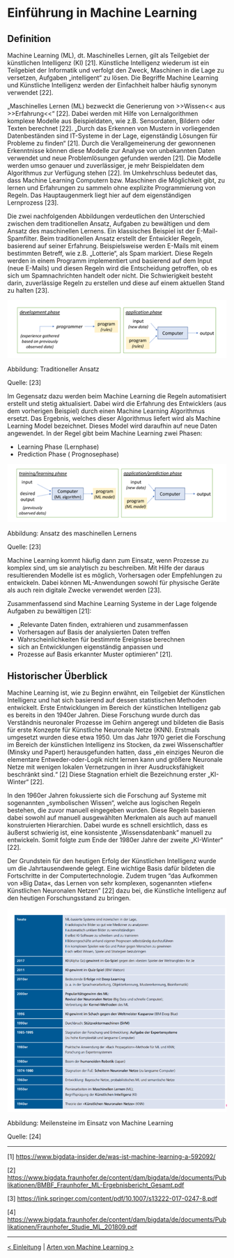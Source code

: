 # Einführung in Machine Learning
 
## Definition
 
Machine Learning (ML), dt. Maschinelles Lernen, gilt als Teilgebiet der künstlichen Intelligenz (KI) [21]. Künstliche Intelligenz wiederum ist ein Teilgebiet der Informatik und verfolgt den Zweck, Maschinen in die Lage zu versetzen, Aufgaben „intelligent“ zu lösen. Die Begriffe Machine Learning und Künstliche Intelligenz werden der Einfachheit halber häufig synonym verwendet [22].
 
„Maschinelles Lernen (ML) bezweckt die Generierung von >>Wissen<< aus >>Erfahrung<<“ [22]. Dabei werden mit Hilfe von Lernalgorithmen  komplexe Modelle aus Beispieldaten, wie z.B. Sensordaten, Bildern oder Texten berechnet [22]. „Durch das Erkennen von Mustern in vorliegenden Datenbeständen sind IT-Systeme in der Lage, eigenständig Lösungen für Probleme zu finden“ [21]. Durch die Verallgemeinerung der gewonnenen Erkenntnisse können diese Modelle zur Analyse von unbekannten Daten verwendet und neue Problemlösungen gefunden werden [21]. Die Modelle werden umso genauer und zuverlässiger, je mehr Beispieldaten dem Algorithmus zur Verfügung stehen [22]. Im Umkehrschluss bedeutet das, dass Machine Learning Computern bzw. Maschinen die Möglichkeit gibt, zu lernen und Erfahrungen zu sammeln ohne explizite Programmierung von Regeln. Das Hauptaugenmerk liegt hier auf dem eigenständigen Lernprozess [23].

Die zwei nachfolgenden Abbildungen verdeutlichen den Unterschied zwischen dem traditionellen Ansatz, Aufgaben zu bewältigen und dem Ansatz des maschinellen Lernens. Ein klassisches Beispiel ist der E-Mail-Spamfilter. Beim traditionellen Ansatz erstellt der Entwickler Regeln, basierend auf seiner Erfahrung. Beispielsweise werden E-Mails mit einem bestimmten Betreff, wie z.B. „Lotterie“, als Spam markiert. Diese Regeln werden in einem Programm implementiert und basierend auf dem Input (neue E-Mails) und diesen Regeln wird die Entscheidung getroffen, ob es sich um Spamnachrichten handelt oder nicht. Die Schwierigkeit besteht darin, zuverlässige Regeln zu erstellen und diese auf einem aktuellen Stand zu halten [23].

![Traditioneller Ansatz ](images/devApplPhase.PNG "Traditioneller Ansatz")
 
Abbildung: Traditioneller Ansatz

Quelle: [23]

Im Gegensatz dazu werden beim Machine Learning die Regeln automatisiert erstellt und stetig aktualisiert. Dabei wird die Erfahrung des Entwicklers (aus dem vorherigen Beispiel) durch einen Machine Learning Algorithmus ersetzt. Das Ergebnis, welches dieser Algorithmus liefert wird als Machine Learning Model bezeichnet. Dieses Model wird daraufhin auf neue Daten angewendet. In der Regel gibt beim Machine Learning zwei Phasen:
 - Learning Phase (Lernphase)
 - Prediction Phase ( Prognosephase)
 
 ![Ansatz des maschinellen Lernens ](images/trainLearnPhase.PNG "Ansatz des maschinellen Lernens")
 
Abbildung: Ansatz des maschinellen Lernens

Quelle: [23]

Machine Learning kommt häufig dann zum Einsatz, wenn Prozesse zu komplex sind, um sie analytisch zu beschreiben. Mit Hilfe der daraus resultierenden Modelle ist es möglich, Vorhersagen oder Empfehlungen zu entwickeln. Dabei können ML-Anwendungen sowohl für physische Geräte als auch rein digitale Zwecke verwendet werden [23].
 
Zusammenfassend sind Machine Learning Systeme in der Lage folgende Aufgaben zu bewältigen [21]:
-   „Relevante Daten finden, extrahieren und zusammenfassen
-   Vorhersagen auf Basis der analysierten Daten treffen
-   Wahrscheinlichkeiten für bestimmte Ereignisse berechnen
-   sich an Entwicklungen eigenständig anpassen und
-   Prozesse auf Basis erkannter Muster optimieren“ [21].
 
 
## Historischer Überblick
 
Machine Learning ist, wie zu Beginn erwähnt, ein Teilgebiet der Künstlichen Intelligenz und hat sich basierend auf dessen statistischen Methoden entwickelt. Erste Entwicklungen im Bereich der künstlichen Intelligenz gab es bereits in den 1940er Jahren. Diese Forschung wurde durch das Verständnis neuronaler Prozesse im Gehirn angeregt und bildeten die Basis für erste Konzepte für Künstliche Neuronale Netze (KNN). Erstmals umgesetzt wurden diese etwa 1950. Um das Jahr 1970 geriet die Forschung im Bereich der künstlichen Intelligenz ins Stocken, da zwei Wissenschaftler (Minsky und Papert) herausgefunden hatten, dass „ein einziges Neuron die elementare Entweder-oder-Logik nicht lernen kann und größere Neuronale Netze mit wenigen lokalen Vernetzungen in ihrer Ausdrucksfähigkeit beschränkt sind.“ [2] Diese Stagnation erhielt die Bezeichnung erster „KI-Winter“ [22].
 
In den 1960er Jahren fokussierte sich die Forschung auf Systeme mit sogenannten „symbolischen Wissen“, welche aus logischen Regeln bestehen, die zuvor manuell eingegeben wurden. Diese Regeln basieren dabei sowohl auf manuell ausgewählten Merkmalen als auch auf manuell konstruierten Hierarchien. Dabei wurde es schnell ersichtlich, dass es äußerst schwierig ist, eine konsistente „Wissensdatenbank“ manuell zu entwickeln. Somit folgte zum Ende der 1980er Jahre der zweite „KI-Winter“ [22]. 
 
Der Grundstein für den heutigen Erfolg der Künstlichen Intelligenz wurde um die Jahrtausendwende gelegt. Eine wichtige Basis dafür bildeten die Fortschritte in der Computertechnologie. Zudem trugen “das Aufkommen von »Big Data«, das Lernen von sehr komplexen, sogenannten »tiefen« Künstlichen Neuronalen Netzen” [22] dazu bei, die Künstliche Intelligenz auf den heutigen Forschungsstand zu bringen.

 ![Meilensteine ](images/meilensteine.PNG "Meilensteine")

Abbildung: Meilensteine im Einsatz von Machine Learning

Quelle: [24]

---
 
[1] https://www.bigdata-insider.de/was-ist-machine-learning-a-592092/
 
[2] https://www.bigdata.fraunhofer.de/content/dam/bigdata/de/documents/Publikationen/BMBF_Fraunhofer_ML-Ergebnisbericht_Gesamt.pdf
 
[3] https://link.springer.com/content/pdf/10.1007/s13222-017-0247-8.pdf

[4] https://www.bigdata.fraunhofer.de/content/dam/bigdata/de/documents/Publikationen/Fraunhofer_Studie_ML_201809.pdf

---
 
[< Einleitung](Einleitung.md) | [ Arten von Machine Learning >](Arten_von_Machine_Learning.md)

